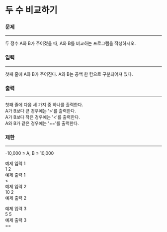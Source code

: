 # 두 수 비교하기

### 문제

---
두 정수 A와 B가 주어졌을 때, A와 B를 비교하는 프로그램을 작성하시오.

### 입력

---
첫째 줄에 A와 B가 주어진다. A와 B는 공백 한 칸으로 구분되어져 있다.

### 출력

---
첫째 줄에 다음 세 가지 중 하나를 출력한다.
<br>
A가 B보다 큰 경우에는 '>'를 출력한다.<br>
A가 B보다 작은 경우에는 '<'를 출력한다.<br>
A와 B가 같은 경우에는 '=='를 출력한다.<br>

### 제한

---
-10,000 ≤ A, B ≤ 10,000

예제 입력 1<br>
1 2<br>
예제 출력 1<br>
<<br>
예제 입력 2<br>
10 2<br>
예제 출력 2<br>
>
예제 입력 3<br>
5 5<br>
예제 출력 3<br>
==<br>
